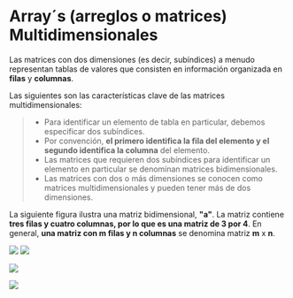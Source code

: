 # Array´s (arreglos o matrices) Multidimensionales

Las matrices con dos dimensiones (es decir, subíndices) a menudo representan tablas de valores que consisten en información organizada en **filas** y **columnas**. 

Las siguientes son las características clave de las matrices multidimensionales: 

> - Para identificar un elemento de tabla en particular, debemos especificar dos subíndices. 
>- Por convención, **el primero identifica la fila del elemento y el segundo identifica la columna** del elemento. 
>- Las matrices que requieren dos subíndices para identificar un elemento en particular se denominan matrices bidimensionales. 
>- Las matrices con dos o más dimensiones se conocen como matrices multidimensionales y pueden tener más de dos dimensiones.

La siguiente figura ilustra una matriz bidimensional, **"a"**. La matriz contiene **tres filas y cuatro columnas, por lo que es una matriz de 3 por 4**. En general, **una matriz con m filas y n columnas** se denomina matriz **m** x **n**.

![](https://www.tutorialspoint.com/arduino/images/multidimensional_array.jpg)
![](https://manualidadesybellasartes.es/175094-home_default/cajonera-madera-artemio-415x11x325-mm.jpg)

![](https://static.lolahome.es/media/catalog/product/cache/1/image/600x/9df78eab33525d08d6e5fb8d27136e95/c/a/cajonera-6-cajones-blanco-122823.jpg)

![](https://habitkasa.es/wp-content/uploads/2019/11/MB-150626_9-600x400.jpg)


<!--stackedit_data:
eyJoaXN0b3J5IjpbLTE5MjQ3MzAxMjIsMTMxNzgyNzRdfQ==
-->